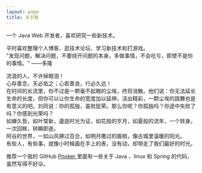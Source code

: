```yaml
---
layout: page
title: 关于我 
---
```


一个 Java Web 开发者，喜欢研究一些新技术。
<p>
平时喜欢整理个人博客、逛技术论坛、学习新技术和打游戏。<br/>
"发现问题，解决问题，不要绕开问题的本身，多做事情，不会吃亏，即使不是你的事情。" ——多隆
</p>
<p>
流浪的人，不许掉眼泪！<br/>
心存善念，天必佑之；心若善良，行必久远！

<br>
在时间的长流里，你不过是一颗毫不起眼的尘埃，终将消散。他们说：你无法延长生命的长度，但你可以让你生命的宽度加以延伸，活出精彩，一颗尘埃的跳舞也是有意义的吧。刘同说：你的孤独，虽败犹荣。那么你呢？你孤独吗？你途中失败了吗？你感到光荣吗？

<br>
如蝉久哲，如叶常新，逶迤时光为证，如花般的岁月，如夏般的流年，一个转身，一次回眸，转瞬即逝。

<br>
阿谷的世界，一如山风拂过百合，如明月撒过的眉梢，像古城里温暖的阳光。

<br>
有些人，有些事，就像小时候画在手上的表，没有动，却带走了我们最好的时光。

推荐一个我的 GitHub
<a target="_blank" href="https://github.com/pnoker"> Pnoker </a>
里面有一些关于 Java 、linux 和 Spring 的代码，虽然写得不好:stuck_out_tongue_winking_eye:。



